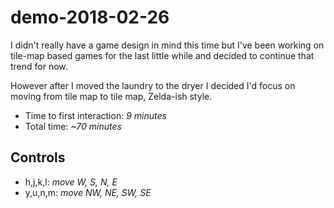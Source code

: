 # demo-2018-02-26 #

I didn't really have a game design in mind this time but I've been
working on tile-map based games for the last little while and decided
to continue that trend for now.

However after I moved the laundry to the dryer I decided I'd focus on
moving from tile map to tile map, Zelda-ish style.

- Time to first interaction: _9 minutes_
- Total time: _~70 minutes_

## Controls ##

- h,j,k,l: _move W, S, N, E_
- y,u,n,m: _move NW, NE, SW, SE_
